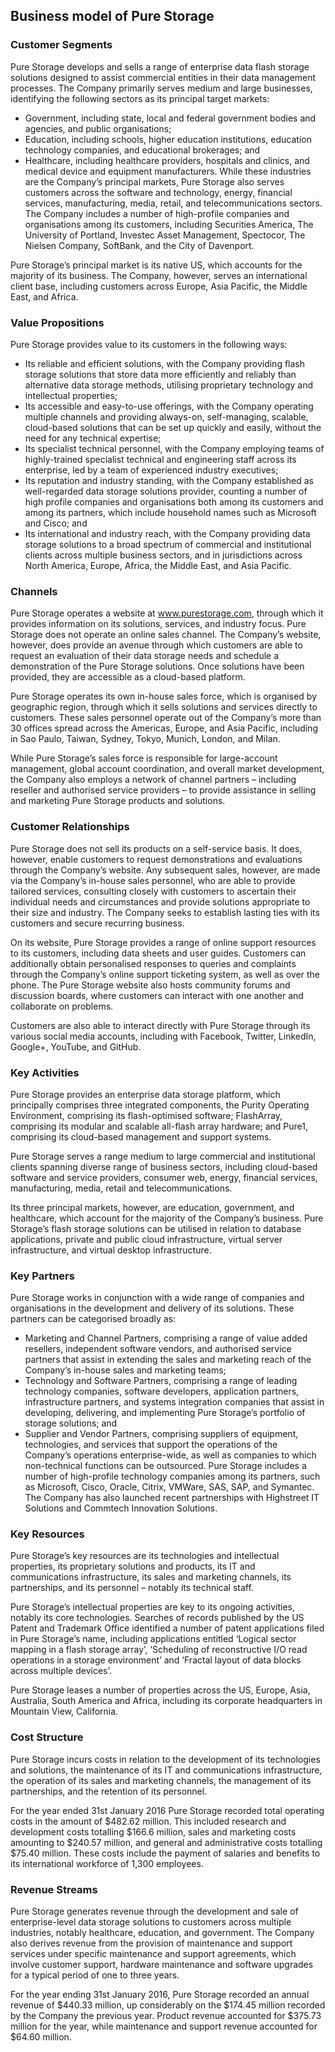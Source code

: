 Business model of Pure Storage
------------------------------

 ### Customer Segments

 Pure Storage develops and sells a range of enterprise data flash storage solutions designed to assist commercial entities in their data management processes. The Company primarily serves medium and large businesses, identifying the following sectors as its principal target markets:

  * Government, including state, local and federal government bodies and agencies, and public organisations;
 * Education, including schools, higher education institutions, education technology companies, and educational brokerages; and
 * Healthcare, including healthcare providers, hospitals and clinics, and medical device and equipment manufacturers.
  While these industries are the Company’s principal markets, Pure Storage also serves customers across the software and technology, energy, financial services, manufacturing, media, retail, and telecommunications sectors. The Company includes a number of high-profile companies and organisations among its customers, including Securities America, The University of Portland, Investec Asset Management, Spectocor, The Nielsen Company, SoftBank, and the City of Davenport.

 Pure Storage’s principal market is its native US, which accounts for the majority of its business. The Company, however, serves an international client base, including customers across Europe, Asia Pacific, the Middle East, and Africa.

 ### Value Propositions

 Pure Storage provides value to its customers in the following ways:

  * Its reliable and efficient solutions, with the Company providing flash storage solutions that store data more efficiently and reliably than alternative data storage methods, utilising proprietary technology and intellectual properties;
 * Its accessible and easy-to-use offerings, with the Company operating multiple channels and providing always-on, self-managing, scalable, cloud-based solutions that can be set up quickly and easily, without the need for any technical expertise;
 * Its specialist technical personnel, with the Company employing teams of highly-trained specialist technical and engineering staff across its enterprise, led by a team of experienced industry executives;
 * Its reputation and industry standing, with the Company established as well-regarded data storage solutions provider, counting a number of high profile companies and organisations both among its customers and among its partners, which include household names such as Microsoft and Cisco; and
 * Its international and industry reach, with the Company providing data storage solutions to a broad spectrum of commercial and institutional clients across multiple business sectors, and in jurisdictions across North America, Europe, Africa, the Middle East, and Asia Pacific.
  ### Channels

 Pure Storage operates a website at www.purestorage.com, through which it provides information on its solutions, services, and industry focus. Pure Storage does not operate an online sales channel. The Company’s website, however, does provide an avenue through which customers are able to request an evaluation of their data storage needs and schedule a demonstration of the Pure Storage solutions. Once solutions have been provided, they are accessible as a cloud-based platform.

 Pure Storage operates its own in-house sales force, which is organised by geographic region, through which it sells solutions and services directly to customers. These sales personnel operate out of the Company’s more than 30 offices spread across the Americas, Europe, and Asia Pacific, including in Sao Paulo, Taiwan, Sydney, Tokyo, Munich, London, and Milan.

 While Pure Storage’s sales force is responsible for large-account management, global account coordination, and overall market development, the Company also employs a network of channel partners – including reseller and authorised service providers – to provide assistance in selling and marketing Pure Storage products and solutions.

 ### Customer Relationships

 Pure Storage does not sell its products on a self-service basis. It does, however, enable customers to request demonstrations and evaluations through the Company’s website. Any subsequent sales, however, are made via the Company’s in-house sales personnel, who are able to provide tailored services, consulting closely with customers to ascertain their individual needs and circumstances and provide solutions appropriate to their size and industry. The Company seeks to establish lasting ties with its customers and secure recurring business.

 On its website, Pure Storage provides a range of online support resources to its customers, including data sheets and user guides. Customers can additionally obtain personalised responses to queries and complaints through the Company’s online support ticketing system, as well as over the phone. The Pure Storage website also hosts community forums and discussion boards, where customers can interact with one another and collaborate on problems.

 Customers are also able to interact directly with Pure Storage through its various social media accounts, including with Facebook, Twitter, LinkedIn, Google+, YouTube, and GitHub.

 ### Key Activities

 Pure Storage provides an enterprise data storage platform, which principally comprises three integrated components, the Purity Operating Environment, comprising its flash-optimised software; FlashArray, comprising its modular and scalable all-flash array hardware; and Pure1, comprising its cloud-based management and support systems.

 Pure Storage serves a range medium to large commercial and institutional clients spanning diverse range of business sectors, including cloud-based software and service providers, consumer web, energy, financial services, manufacturing, media, retail and telecommunications.

 Its three principal markets, however, are education, government, and healthcare, which account for the majority of the Company’s business. Pure Storage’s flash storage solutions can be utilised in relation to database applications, private and public cloud infrastructure, virtual server infrastructure, and virtual desktop infrastructure.

 ### Key Partners

 Pure Storage works in conjunction with a wide range of companies and organisations in the development and delivery of its solutions. These partners can be categorised broadly as:

  * Marketing and Channel Partners, comprising a range of value added resellers, independent software vendors, and authorised service partners that assist in extending the sales and marketing reach of the Company’s in-house sales and marketing teams;
 * Technology and Software Partners, comprising a range of leading technology companies, software developers, application partners, infrastructure partners, and systems integration companies that assist in developing, delivering, and implementing Pure Storage’s portfolio of storage solutions; and
 * Supplier and Vendor Partners, comprising suppliers of equipment, technologies, and services that support the operations of the Company’s operations enterprise-wide, as well as companies to which non-technical functions can be outsourced.
  Pure Storage includes a number of high-profile technology companies among its partners, such as Microsoft, Cisco, Oracle, Citrix, VMWare, SAS, SAP, and Symantec. The Company has also launched recent partnerships with Highstreet IT Solutions and Commtech Innovation Solutions.

 ### Key Resources

 Pure Storage’s key resources are its technologies and intellectual properties, its proprietary solutions and products, its IT and communications infrastructure, its sales and marketing channels, its partnerships, and its personnel – notably its technical staff.

 Pure Storage’s intellectual properties are key to its ongoing activities, notably its core technologies. Searches of records published by the US Patent and Trademark Office identified a number of patent applications filed in Pure Storage’s name, including applications entitled ‘Logical sector mapping in a flash storage array’, ‘Scheduling of reconstructive I/O read operations in a storage environment’ and ‘Fractal layout of data blocks across multiple devices’.

 Pure Storage leases a number of properties across the US, Europe, Asia, Australia, South America and Africa, including its corporate headquarters in Mountain View, California.

 ### Cost Structure

 Pure Storage incurs costs in relation to the development of its technologies and solutions, the maintenance of its IT and communications infrastructure, the operation of its sales and marketing channels, the management of its partnerships, and the retention of its personnel.

 For the year ended 31st January 2016 Pure Storage recorded total operating costs in the amount of $482.62 million. This included research and development costs totalling $166.6 million, sales and marketing costs amounting to $240.57 million, and general and administrative costs totalling $75.40 million. These costs include the payment of salaries and benefits to its international workforce of 1,300 employees.

 ### Revenue Streams

 Pure Storage generates revenue through the development and sale of enterprise-level data storage solutions to customers across multiple industries, notably healthcare, education, and government. The Company also derives revenue from the provision of maintenance and support services under specific maintenance and support agreements, which involve customer support, hardware maintenance and software upgrades for a typical period of one to three years.

 For the year ending 31st January 2016, Pure Storage recorded an annual revenue of $440.33 million, up considerably on the $174.45 million recorded by the Company the previous year. Product revenue accounted for $375.73 million for the year, while maintenance and support revenue accounted for $64.60 million.
